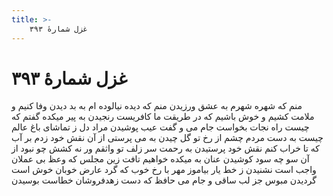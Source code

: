 ```yaml
---
title: >-
    غزل شمارهٔ ۳۹۳
---
```

# غزل شمارهٔ ۳۹۳

منم که شهره شهرم به عشق ورزیدن
منم که دیده نیالوده ام به بد دیدن
وفا کنیم و ملامت کشیم و خوش باشیم
که در طریقت ما کافریست رنجیدن
به پیر میکده گفتم که چیست راه نجات
بخواست جام می و گفت عیب پوشیدن
مراد دل ز تماشای باغ عالم چیست
به دست مردم چشم از رخ تو گل چیدن
به می پرستی از آن نقش خود زدم بر آب
که تا خراب کنم نقش خود پرستیدن
به رحمت سر زلف تو واثقم ور نه
کشش چو نبود از آن سو چه سود کوشیدن
عنان به میکده خواهیم تافت زین مجلس
که وعظ بی عملان واجب است نشنیدن
ز خط یار بیاموز مهر با رخ خوب
که گرد عارض خوبان خوش است گردیدن
مبوس جز لب ساقی و جام می حافظ
که دست زهدفروشان خطاست بوسیدن
